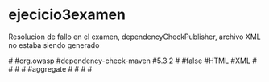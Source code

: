 # ejecicio3examen


Resolucion de fallo en el examen, dependencyCheckPublisher, archivo XML no estaba siendo generado

#<plugin>
	#<groupId>org.owasp</groupId>
	#<artifactId>dependency-check-maven</artifactId>
	#<version>5.3.2</version>
	#<configuration>
		#<skipTestScope>false</skipTestScope>
		#<formats>HTML</formats>
		#<formats>XML</formats>
	#</configuration>
	#<reportSets>
		#<reportSet>
			#<reports>
				#<report>aggregate</report>
			#</reports>
		#</reportSet>
	#</reportSets>
#</plugin>
